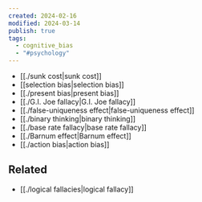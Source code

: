 ```yaml
---
created: 2024-02-16
modified: 2024-03-14
publish: true
tags:
  - cognitive_bias
  - "#psychology"
---
```


- [[./sunk cost|sunk cost]]
- [[selection bias|selection bias]]
- [[./present bias|present bias]]
- [[./G.I. Joe fallacy|G.I. Joe fallacy]]
- [[./false-uniqueness effect|false-uniqueness effect]]
- [[./binary thinking|binary thinking]]
- [[./base rate fallacy|base rate fallacy]]
- [[./Barnum effect|Barnum effect]]
- [[./action bias|action bias]]


## Related
- [[./logical fallacies|logical fallacy]]